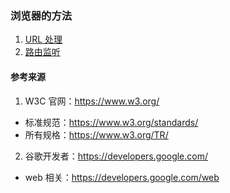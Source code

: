 ### 浏览器的方法

1. [URL 处理](./md/url.md)
2. [路由监听](./md/RouteEvent.md)

#### 参考来源

1. W3C 官网：https://www.w3.org/

- 标准规范：https://www.w3.org/standards/
- 所有规格：https://www.w3.org/TR/

2. 谷歌开发者：https://developers.google.com/

- web 相关：https://developers.google.com/web
